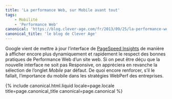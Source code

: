 ```yaml
---
title: 'La performance Web, sur Mobile avant tout'
tags:
    - Mobilité
    - 'Performance Web'
canonical: 'https://blog.clever-age.com/fr/2013/09/25/la-performance-web-sur-mobile-avant-tout/'
canonical_title: 'le blog de Clever Age'
---
```


Google vient de mettre à jour l’interface de
[PageSpeed Insights](https://developers.google.com/speed/pagespeed/insights/) de
manière à afficher encore plus dynamiquement et rapidement le respect des bonnes
pratiques de Performance Web d’un site web. Si on peut être déçu que la nouvelle
interface ne soit pas Responsive, on appréciera en revanche la sélection de
l’onglet _Mobile_ par défaut. De quoi encore renforcer, s’il le fallait,
l’importance du mobile dans les stratégies WebPerf des entreprises.

{% include canonical.html.liquid
    locale=page.locale
    title=page.canonical_title
    canonical=page.canonical
%}
